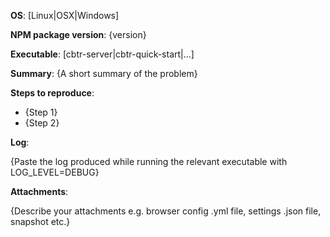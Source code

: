 **OS**: [Linux|OSX|Windows]

**NPM package version**: {version}

**Executable**: [cbtr-server|cbtr-quick-start|...]

**Summary**: {A short summary of the problem}

**Steps to reproduce**:

- {Step 1}
- {Step 2}

**Log**:

{Paste the log produced while running the relevant executable with LOG_LEVEL=DEBUG}

**Attachments**:

{Describe your attachments e.g. browser config .yml file, settings .json file, snapshot etc.}

